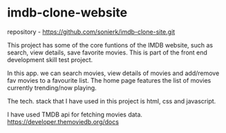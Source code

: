 # imdb-clone-website

repository - https://github.com/sonierk/imdb-clone-site.git

This project has some of the core funtions of the IMDB website, such as search, view details, save favorite movies.
This is part of the front end development skill test project.

In this app. we can search movies, view details of movies and add/remove fav movies to a favourite list.
The home page features the list of movies currently trending/now playing.

The tech. stack that I have used in this project is html, css and javascript.

I have used TMDB api for fetching movies data.
https://developer.themoviedb.org/docs 

